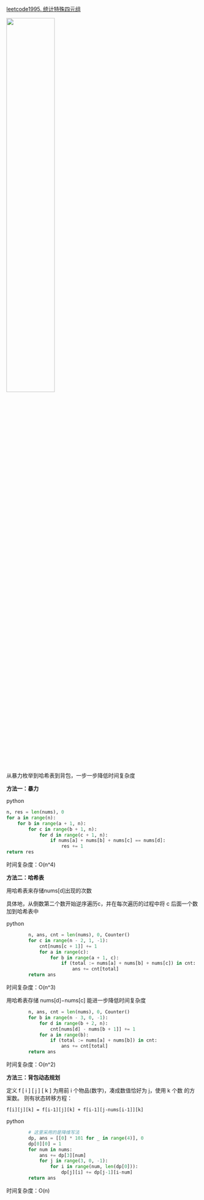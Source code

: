 [leetcode1995. 统计特殊四元组](https://leetcode-cn.com/problems/count-special-quadruplets/)

<img src="https://img-blog.csdnimg.cn/b785b18c7cf546f086ff32d172eedfe9.png" width="50%">

从暴力枚举到哈希表到背包，一步一步降低时间复杂度

**方法一：暴力**

python
```python
n, res = len(nums), 0
for a in range(n):
    for b in range(a + 1, n):
        for c in range(b + 1, n):
            for d in range(c + 1, n):
                if nums[a] + nums[b] + nums[c] == nums[d]:
                    res += 1
return res
```
时间复杂度：O(n^4)

**方法二：哈希表**

用哈希表来存储nums[d]出现的次数

具体地，从倒数第二个数开始逆序遍历c，并在每次遍历的过程中将 c 后面一个数加到哈希表中

python
```python
        n, ans, cnt = len(nums), 0, Counter()
        for c in range(n - 2, 1, -1):
            cnt[nums[c + 1]] += 1
            for a in range(c):
                for b in range(a + 1, c):
                    if (total := nums[a] + nums[b] + nums[c]) in cnt:
                        ans += cnt[total]
        return ans
```
时间复杂度：O(n^3)

用哈希表存储 nums[d]−nums[c] 能进一步降低时间复杂度

```python
        n, ans, cnt = len(nums), 0, Counter()
        for b in range(n - 3, 0, -1):
            for d in range(b + 2, n):
                cnt[nums[d] - nums[b + 1]] += 1
            for a in range(b):
                if (total := nums[a] + nums[b]) in cnt:
                    ans += cnt[total]
        return ans
```
时间复杂度：O(n^2)

**方法三：背包动态规划**

定义 f [ i ] [ j ] [ k ] 为用前 i 个物品(数字)，凑成数值恰好为 j，使用 k 个数 的方案数。
则有状态转移方程：
```
f[i][j][k] = f[i-1][j][k] + f[i-1][j-nums[i-1]][k]
```

python
```python
		# 这里采用的是降维写法
        dp, ans = [[0] * 101 for _ in range(4)], 0
        dp[0][0] = 1
        for num in nums:
            ans += dp[3][num]
            for j in range(3, 0, -1):
                for i in range(num, len(dp[0])):
                    dp[j][i] += dp[j-1][i-num]
        return ans
```
时间复杂度：O(n)

